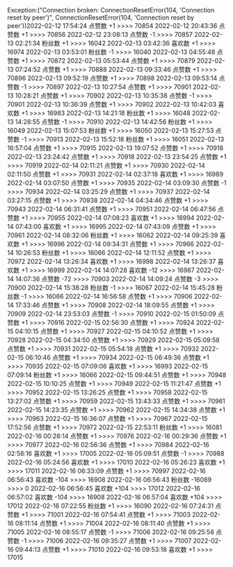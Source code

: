 Exception:("Connection broken: ConnectionResetError(104, 'Connection reset by peer')", ConnectionResetError(104, 'Connection reset by peer'))2022-02-12  17:54:24   点赞数 +1 >>>> 70854
2022-02-12  20:43:36   点赞数 +1 >>>> 70856
2022-02-12  23:08:13   点赞数 -1 >>>> 70857
2022-02-13  02:21:34   粉丝数 +1 >>>> 16042
2022-02-13  03:42:36   喜欢数 +1 >>>> 16974
2022-02-13  03:53:01   粉丝数 -1 >>>> 16040
2022-02-13  04:55:48   点赞数 +1 >>>> 70872
2022-02-13  05:53:44   点赞数 +1 >>>> 70879
2022-02-13  07:24:52   点赞数 +1 >>>> 70888
2022-02-13  09:33:46   点赞数 +1 >>>> 70896
2022-02-13  09:52:19   点赞数 +1 >>>> 70898
2022-02-13  09:53:14   点赞数 -1 >>>> 70897
2022-02-13  10:27:54   点赞数 +1 >>>> 70901
2022-02-13  10:28:21   点赞数 +1 >>>> 70902
2022-02-13  10:35:38   点赞数 -1 >>>> 70901
2022-02-13  10:36:39   点赞数 +1 >>>> 70902
2022-02-13  10:42:03   喜欢数 +1 >>>> 16983
2022-02-13  14:21:18   粉丝数 +1 >>>> 16048
2022-02-13  14:28:55   点赞数 -1 >>>> 70910
2022-02-13  14:42:56   粉丝数 +1 >>>> 16049
2022-02-13  15:07:53   粉丝数 +1 >>>> 16050
2022-02-13  15:27:53   点赞数 -1 >>>> 70913
2022-02-13  15:52:18   粉丝数 +1 >>>> 16051
2022-02-13  16:57:04   点赞数 +1 >>>> 70915
2022-02-13  19:07:52   点赞数 +1 >>>> 70918
2022-02-13  23:24:42   点赞数 +1 >>>> 70918
2022-02-13  23:54:25   点赞数 +1 >>>> 70919
2022-02-14  02:11:21   点赞数 +1 >>>> 70930
2022-02-14  02:11:50   点赞数 +1 >>>> 70931
2022-02-14  02:37:18   喜欢数 +1 >>>> 16989
2022-02-14  03:07:50   点赞数 +1 >>>> 70935
2022-02-14  03:09:30   点赞数 -1 >>>> 70934
2022-02-14  03:25:29   点赞数 +1 >>>> 70937
2022-02-14  03:27:15   点赞数 +1 >>>> 70938
2022-02-14  04:34:46   点赞数 +1 >>>> 70943
2022-02-14  06:31:41   点赞数 +1 >>>> 70951
2022-02-14  06:47:56   点赞数 +1 >>>> 70955
2022-02-14  07:08:23   喜欢数 +1 >>>> 16994
2022-02-14  07:43:00   喜欢数 +1 >>>> 16995
2022-02-14  07:43:09   点赞数 +1 >>>> 70961
2022-02-14  08:32:06   粉丝数 +1 >>>> 16062
2022-02-14  09:25:39   喜欢数 +1 >>>> 16996
2022-02-14  09:34:31   点赞数 +1 >>>> 70966
2022-02-14  10:26:53   粉丝数 +1 >>>> 16066
2022-02-14  12:11:52   点赞数 +1 >>>> 70972
2022-02-14  13:26:34   喜欢数 +1 >>>> 16998
2022-02-14  13:26:37   喜欢数 +1 >>>> 16999
2022-02-14  14:07:28   喜欢数 -12 >>>> 16987
2022-02-14  14:07:36   点赞数 -72 >>>> 70903
2022-02-14  14:09:24   点赞数 -3 >>>> 70900
2022-02-14  15:38:28   粉丝数 -1 >>>> 16067
2022-02-14  15:45:28   粉丝数 -1 >>>> 16066
2022-02-14  16:56:58   点赞数 +1 >>>> 70906
2022-02-14  17:33:46   点赞数 +1 >>>> 70908
2022-02-14  18:09:55   点赞数 +1 >>>> 70909
2022-02-14  23:53:03   点赞数 -1 >>>> 70910
2022-02-15  01:50:09   点赞数 +1 >>>> 70916
2022-02-15  02:56:30   点赞数 +1 >>>> 70924
2022-02-15  04:10:15   点赞数 +1 >>>> 70927
2022-02-15  04:10:52   点赞数 +1 >>>> 70928
2022-02-15  04:34:50   点赞数 +1 >>>> 70929
2022-02-15  05:09:58   点赞数 +1 >>>> 70931
2022-02-15  05:54:18   点赞数 +1 >>>> 70932
2022-02-15  06:10:46   点赞数 +1 >>>> 70934
2022-02-15  06:49:36   点赞数 +1 >>>> 70935
2022-02-15  07:09:06   喜欢数 +1 >>>> 16993
2022-02-15  07:09:14   粉丝数 +1 >>>> 16066
2022-02-15  09:44:51   点赞数 +1 >>>> 70948
2022-02-15  10:10:25   点赞数 +1 >>>> 70949
2022-02-15  11:21:47   点赞数 +1 >>>> 70952
2022-02-15  13:26:25   点赞数 +1 >>>> 70958
2022-02-15  13:27:02   点赞数 +1 >>>> 70959
2022-02-15  13:43:33   点赞数 +1 >>>> 70961
2022-02-15  14:23:35   点赞数 +1 >>>> 70962
2022-02-15  14:34:38   点赞数 +1 >>>> 70963
2022-02-15  16:36:07   点赞数 +1 >>>> 70967
2022-02-15  17:52:56   点赞数 +1 >>>> 70972
2022-02-15  22:53:11   粉丝数 +1 >>>> 16081
2022-02-16  00:28:14   点赞数 +1 >>>> 70976
2022-02-16  00:29:36   点赞数 +1 >>>> 70977
2022-02-16  02:56:36   点赞数 +1 >>>> 70984
2022-02-16  02:58:16   喜欢数 +1 >>>> 17005
2022-02-16  05:09:51   点赞数 -1 >>>> 70988
2022-02-16  05:24:56   喜欢数 +1 >>>> 17010
2022-02-16  05:26:23   喜欢数 +1 >>>> 17011
2022-02-16  06:33:09   点赞数 +1 >>>> 70997
2022-02-16  06:56:43   喜欢数 -104 >>>> 16908
2022-02-16  06:56:43   粉丝数 -16089 >>>> 0
2022-02-16  06:56:45   喜欢数 +104 >>>> 17012
2022-02-16  06:57:02   喜欢数 -104 >>>> 16908
2022-02-16  06:57:04   喜欢数 +104 >>>> 17012
2022-02-16  07:22:55   粉丝数 +1 >>>> 16090
2022-02-16  07:24:31   点赞数 +1 >>>> 71001
2022-02-16  07:54:41   点赞数 +1 >>>> 71003
2022-02-16  08:11:14   点赞数 +1 >>>> 71004
2022-02-16  08:11:40   点赞数 +1 >>>> 71005
2022-02-16  08:55:17   点赞数 -1 >>>> 71006
2022-02-16  09:25:58   点赞数 -1 >>>> 71006
2022-02-16  09:35:27   点赞数 +1 >>>> 71007
2022-02-16  09:44:13   点赞数 +1 >>>> 71010
2022-02-16  09:53:18   喜欢数 +1 >>>> 17015
